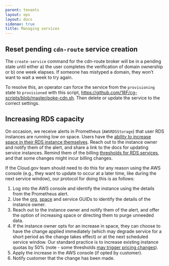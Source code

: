 ```yaml
---
parent: tenants
layout: ops
layout: docs
sidenav: true
title: Managing services
---
```


## Reset pending `cdn-route` service creation

The `create-service` command for the cdn-route broker will be in a pending state until either a) the user completes the verification of domain ownership or b) one week elapses. If someone has mistyped a domain, they won't want to wait a week to try again.

To resolve this, an operator can force the service from the `provisioning` state to `provisioned` with this script, https://github.com/18F/cg-scripts/blob/master/poke-cdn.sh. Then delete or update the service to the correct settings.

## Increasing RDS capacity

On occasion, we receive alerts in Prometheus (`AWSRDSStorage`) that user RDS instances are running low on space. Users have the [ability to increase space in their RDS instance themselves](https://cloud.gov/docs/services/relational-database/#update-an-instance). Reach out to the instance owner and notify them of the alert, and share a link to the docs for updating service instances. Remind them of the billing [thresholds for RDS services](https://cloud.gov/pricing/#all-use-of-cloud-gov-includes), and that some changes might incur billing changes.

If the Cloud.gov team should need to do this for any reason using the AWS console (e.g., they want to update to occur at a later time, like during the next service window), our protocol for doing this is as follows:

1. Log into the AWS console and identify the instance using the details from the Prometheus alert.
2. Use the [org](https://v3-apidocs.cloudfoundry.org/version/3.87.0/index.html#get-an-organization), [space](https://v3-apidocs.cloudfoundry.org/version/3.87.0/index.html#get-a-space) and service GUIDs to identify the details of the instance owner.
3. Reach out to the instance owner and notify them of the alert, and offer the option of increasing space or directing them to purge unneeded data.
4. If the instance owner opts for an increase in space, they can choose to have the change applied immediately (which may degrade service for a short period as the change takes effect) or at the next scheduled service window. Our standard practice is to increase existing instance quotas by 50% (note - some thresholds [may trigger pricing changes](https://cloud.gov/pricing/#all-use-of-cloud-gov-includes)).
5. Apply the increase in the AWS console (if opted by customer).
6. Notify customer that the change has been made.